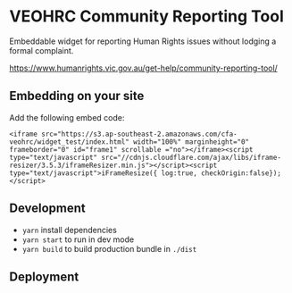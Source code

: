 # VEOHRC Community Reporting Tool
Embeddable widget for reporting Human Rights issues without lodging a formal complaint.

https://www.humanrights.vic.gov.au/get-help/community-reporting-tool/

## Embedding on your site
Add the following embed code:

````
<iframe src="https://s3.ap-southeast-2.amazonaws.com/cfa-veohrc/widget_test/index.html" width="100%" marginheight="0" frameborder="0" id="frame1" scrollable ="no"></iframe><script type="text/javascript" src="//cdnjs.cloudflare.com/ajax/libs/iframe-resizer/3.5.3/iframeResizer.min.js"></script><script type="text/javascript">iFrameResize({ log:true, checkOrigin:false});</script>
````

## Development
* `yarn` install dependencies
* `yarn start` to run in dev mode
* `yarn build` to build production bundle in `./dist`

## Deployment